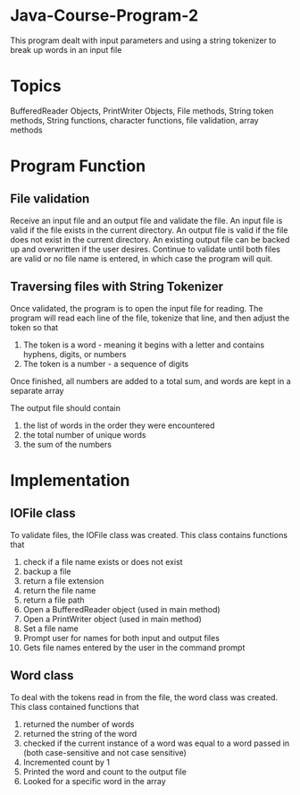 # Java-Course-Program-2
This program dealt with input parameters and using a string tokenizer to break up words in an input file

# Topics
  BufferedReader Objects, PrintWriter Objects, File methods, String token methods, String functions, character functions, file validation, array methods

# Program Function
## File validation
  Receive an input file and an output file and validate the file. An input file is valid if the file exists in the current directory. An output file is valid if the file does not exist in the current directory. An existing output file can be backed up and overwritten if the user desires. Continue to validate until both files are valid or no file name is entered, in which case the program will quit.

## Traversing files with String Tokenizer
Once validated, the program is to open the input file for reading. The program will read each line of the file, tokenize that line, and then adjust the token so that
  1. The token is a word - meaning it begins with a letter and contains hyphens, digits, or numbers
  2. The token is a number - a sequence of digits

Once finished, all numbers are added to a total sum, and words are kept in a separate array

The output file should contain
  1. the list of words in the order they were encountered
  2. the total number of unique words
  3. the sum of the numbers

# Implementation
## IOFile class
To validate files, the IOFile class was created. This class contains functions that 
  1. check if a file name exists or does not exist
  2. backup a file
  3. return a file extension
  4. return the file name
  5. return a file path
  6. Open a BufferedReader object (used in main method)
  7. Open a PrintWriter object (used in main method)
  8. Set a file name
  9. Prompt user for names for both input and output files
  10. Gets file names entered by the user in the command prompt

## Word class
  To deal with the tokens read in from the file, the word class was created. This class contained functions that
  1. returned the number of words
  2. returned the string of the word
  3. checked if the current instance of a word was equal to a word passed in (both case-sensitive and not case sensitive)
  4. Incremented count by 1
  5. Printed the word and count to the output file
  6. Looked for a specific word in the array

